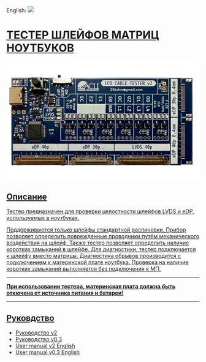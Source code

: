 ﻿<div align="left">
 English: <a title="English" href="README.md"><img src="https://upload.wikimedia.org/wikipedia/commons/a/ae/Flag_of_the_United_Kingdom.svg" height="16px"/>
</div>

# ТЕСТЕР ШЛЕЙФОВ МАТРИЦ НОУТБУКОВ  
![Tester20](./images/lcd20.png)
## Описание
Тестер предназначен для проверки целостности шлейфов LVDS и eDP, используемых в ноутбуках.

Поддерживаются только шлейфы стандартной распиновки.
Прибор позволяет определить поврежденные проводники путём механического воздействия на шлейф.
Также тестер позволяет определить наличие коротких замыканий в шлейфе.
Для диагностики, тестер подключается к шлейфу вместо матрицы. Диагностика обрывов производится с подключением к материнской плате ноутбука.
Проверка на наличие коротких замыканий выполняется без подключения к МП.
___
__При использовании тестера, материнская плата должна быть откючена от источника питания и батареи!__
___

## Руковдство
- [Руководство v2](./docs/LCD_CABLE_TESTER_V2_RU.pdf)  
- [Руководство v0.3](./docs/LCD_CABLE_TESTER_V03_RU.pdf)
- [User manual  v2 English](./docs/LCD_CABLE_TESTER_V2_EN.pdf)  
- [User manual  v0.3 English](./docs/LCD_CABLE_TESTER_V03_EN.pdf)  
